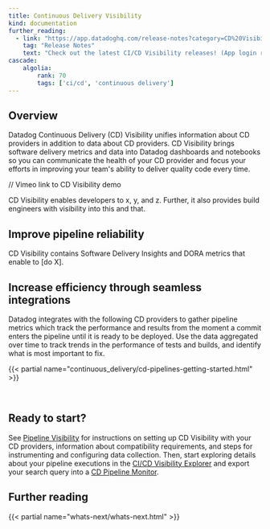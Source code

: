 ```yaml
---
title: Continuous Delivery Visibility
kind: documentation
further_reading:
  - link: "https://app.datadoghq.com/release-notes?category=CD%20Visibility"
    tag: "Release Notes"
    text: "Check out the latest CI/CD Visibility releases! (App login required)"
cascade:
    algolia:
        rank: 70
        tags: ['ci/cd', 'continuous delivery']
---
```


## Overview

Datadog Continuous Delivery (CD) Visibility unifies information about CD providers in addition to data about CD providers. CD Visibility brings software delivery metrics and data into Datadog dashboards and notebooks so you can communicate the health of your CD provider and focus your efforts in improving your team's ability to deliver quality code every time.

// Vimeo link to CD Visibility demo

CD Visibility enables developers to x, y, and z. Further, it also provides build engineers with visibility into this and that. 

## Improve pipeline reliability

CD Visibility contains Software Delivery Insights and DORA metrics that enable to [do X].

## Increase efficiency through seamless integrations

Datadog integrates with the following CD providers to gather pipeline metrics which track the performance and results from the moment a commit enters the pipeline until it is ready to be deployed. Use the data aggregated over time to track trends in the performance of tests and builds, and identify what is most important to fix.

{{< partial name="continuous_delivery/cd-pipelines-getting-started.html" >}}

</br>

## Ready to start?

See [Pipeline Visibility][1] for instructions on setting up CD Visibility with your CD providers, information about compatibility requirements, and steps for instrumenting and configuring data collection. Then, start exploring details about your pipeline executions in the [CI/CD Visibility Explorer][2] and export your search query into a [CD Pipeline Monitor][3].

## Further reading

{{< partial name="whats-next/whats-next.html" >}}

[1]: /continuous_delivery/pipelines
[2]: /continuous_delivery/explorer
[3]: /monitors/types/ci